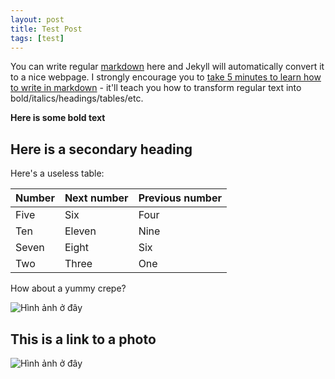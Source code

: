 ```yaml
---
layout: post
title: Test Post
tags: [test]
---
```


You can write regular [markdown](http://markdowntutorial.com/) here and Jekyll will automatically convert it to a nice webpage.  I strongly encourage you to [take 5 minutes to learn how to write in markdown](http://markdowntutorial.com/) - it'll teach you how to transform regular text into bold/italics/headings/tables/etc.

**Here is some bold text**

## Here is a secondary heading

Here's a useless table:

| Number | Next number | Previous number |
| :------ |:--- | :--- |
| Five | Six | Four |
| Ten | Eleven | Nine |
| Seven | Eight | Six |
| Two | Three | One |

How about a yummy crepe?

![Hình ảnh ở đây](https://github.com/freecoloringpages/freecoloringpages.github.io/blob/ab5422a6b8b93e029712a2671775180fc35fb2c2/img/hello_world.jpeg)

## This is a link to a photo
![Hình ảnh ở đây](https://freecoloringpages.github.io/img/hello_world.jpeg)
